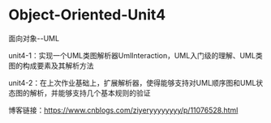 # Object-Oriented-Unit4
面向对象--UML

unit4-1：实现一个UML类图解析器UmlInteraction，UML入门级的理解、UML类图的构成要素及其解析方法

unit4-2：在上次作业基础上，扩展解析器，使得能够支持对UML顺序图和UML状态图的解析，并能够支持几个基本规则的验证



博客链接：https://www.cnblogs.com/ziyeryyyyyyyy/p/11076528.html